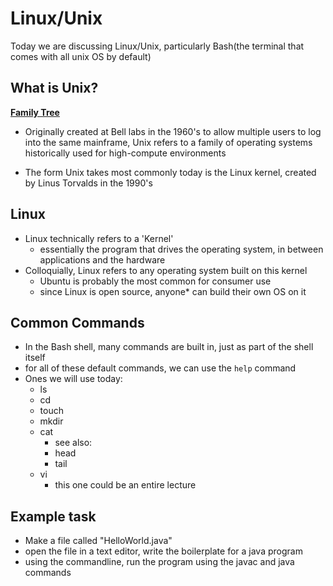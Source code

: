 # Linux/Unix

Today we are discussing Linux/Unix, particularly Bash(the terminal that comes with all unix OS by default)

## What is Unix?

<a href="https://upload.wikimedia.org/wikipedia/commons/thumb/7/77/Unix_history-simple.svg/1280px-Unix_history-simple.svg.png"><b>Family Tree</b></a>

- Originally created at Bell labs in the 1960's to allow multiple users to log into the same mainframe, Unix  refers to a family of operating systems historically used for high-compute environments

- The form Unix takes most commonly today is the Linux kernel, created by Linus Torvalds in the 1990's

## Linux

- Linux technically refers to a 'Kernel'
  - essentially the program that drives the operating system, in between applications and the hardware
- Colloquially, Linux refers to any operating system built on this kernel
  - Ubuntu is probably the most common for consumer use
  - since Linux is open source, anyone* can build their own OS on it

## Common Commands

- In the Bash shell, many commands are built in, just as part of the shell itself
- for all of these default commands, we can use the ``help`` command
- Ones we will use today:
  - ls
  - cd
  - touch
  - mkdir
  - cat
    - see also:
    - head
    - tail
  - vi
    - this one could be an entire lecture

## Example task

- Make a file called "HelloWorld.java"
- open the file in a text editor, write the boilerplate for a java program
- using the commandline, run the program using the javac and java commands
